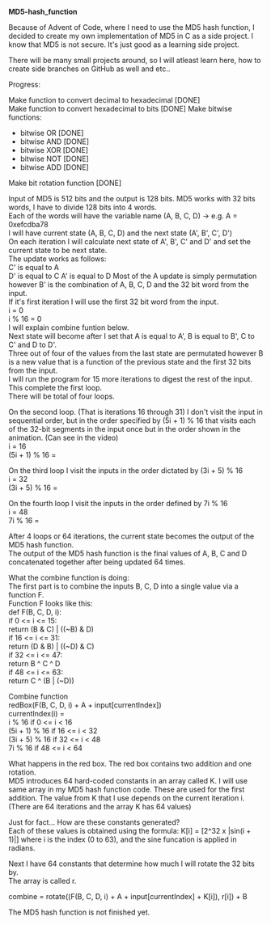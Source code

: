 **MD5-hash_function**

Because of Advent of Code, where I need to use the MD5 hash function, I decided to create my own implementation of MD5 in C as a side project.
I know that MD5 is not secure. It's just good as a learning side project.

There will be many small projects around, so I will atleast learn here, how to create side branches on GitHub as well and etc..

Progress:

Make function to convert decimal to hexadecimal [DONE]  
Make function to convert hexadecimal to bits [DONE]
Make bitwise functions:
- bitwise OR [DONE]
- bitwise AND [DONE]
- bitwise XOR [DONE]
- bitwise NOT [DONE]
- bitwise ADD [DONE]  

Make bit rotation function [DONE]

Input of MD5 is 512 bits and the output is 128 bits. 
MD5 works with 32 bits words, I have to divide 128 bits into 4 words.  
Each of the words will have the variable name (A, B, C, D) -> e.g. A = 0xefcdba78   
I will have current state (A, B, C, D) and the next state (A', B', C', D')  
On each iteration I will calculate next state of A', B', C' and D' and set the current state to be next state.  
The update works as follows:  
C' is equal to A  
D' is equal to C
A' is equal to D
Most of the A update is simply permutation however B' is the combination of A, B, C, D and the 32 bit word from the input.  
If it's first iteration I will use the first 32 bit word from the input.  
i = 0  
i % 16 = 0  
I will explain combine funtion below.  
Next state will become after I set that A is equal to A', B is equal to B', C to C' and D to D'.  
Three out of four of the values from the last state are permutated however B is a new value that is a function of the previous state 
and the first 32 bits from the input.  
I will run the program for 15 more iterations to digest the rest of the input.
This complete the first loop.  
There will be total of four loops.  

On the second loop. (That is iterations 16 through 31) I don't visit the input in sequential order, but in the order specified by (5i + 1) % 16 that visits
each of the 32-bit segments in the input once but in the order shown in the animation. (Can see in the video)  
i = 16  
(5i + 1) % 16 =  

On the third loop I visit the inputs in the order dictated by (3i + 5) % 16  
i = 32  
(3i + 5) % 16 = 

On the fourth loop I visit the inputs in the order defined by 7i % 16   
i = 48  
7i % 16 =  

After 4 loops or 64 iterations, the current state becomes the output of the MD5 hash function.  
The output of the MD5 hash function is the final values of A, B, C and D concatenated together after being updated 64 times.  

What the combine function is doing:  
The first part is to combine the inputs B, C, D into a single value via a function F.  
Function F looks like this:  
def F(B, C, D, i):  
  if 0 <= i <= 15:  
    return (B & C) | ((~B) & D)  
  if 16 <= i <= 31:  
    return (D & B) | ((~D) & C)  
  if 32 <= i <= 47:  
    return B ^ C ^ D  
  if 48 <= i <= 63:  
    return C ^ (B | (~D))  

Combine function  
redBox(F(B, C, D, i) + A + input[currentIndex])  
currentIndex(i) =   
i % 16 if 0 <= i < 16  
(5i + 1) % 16 if 16 <= i < 32  
(3i + 5) % 16 if 32 <= i < 48  
7i % 16 if 48 <= i < 64  

What happens in the red box. The red box contains two addition and one rotation.  
MD5 introduces 64 hard-coded constants in an array called K. I will use same array in my MD5 hash function code. These are used for the first addition.  The value from K that I use depends on the current iteration i. (There are 64 iterations and the array K has 64 values) 

Just for fact... How are these constants generated?  
Each of these values is obtained using the formula: K[i] = [2^32 x |sin(i + 1)|] where i is the index
(0 to 63), and the sine funcation is applied in radians.

Next I have 64 constants that determine how much I will rotate the 32 bits by.  
The array is called r.  

combine = rotate((F(B, C, D, i) + A + input[currentIndex] + K[i]), r[i]) + B  


The MD5 hash function is not finished yet.

